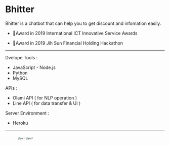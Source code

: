 # Bhitter

Bhitter is a chatbot that can help you to get discount and infomation easily.<br/>

- 🏅Award in 2019 International ICT Innovative Service Awards 

- 🏅Award in 2019 Jih Sun Financial Holding Hackathon

---

Dvelope Tools : 

* JavaScript - Node.js 
* Python 
* MySQL

APIs : 

* Olami API ( for NLP operation )
* Line API ( for data transfer & UI )

Server Environment :

* Heroku

---

<figure class="half">
  <img src="/Users/chuangchen/Desktop/Project/Bhitter/image/pic1.png" alt="pic1" style="zoom:50%;" />
  <img src="/Users/chuangchen/Desktop/Project/Bhitter/image/pic2.png" alt="pic2" style="zoom:50%;" />



 





